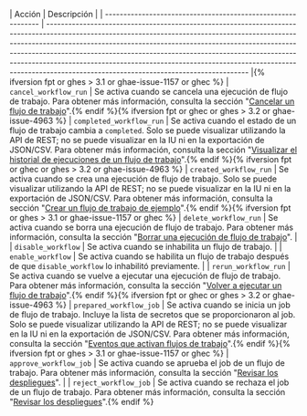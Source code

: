 | Acción                                                       | Descripción                                                                                                                                                                                                                                                                                                                                                                                                                                                   |
| ------------------------------------------------------------ | ------------------------------------------------------------------------------------------------------------------------------------------------------------------------------------------------------------------------------------------------------------------------------------------------------------------------------------------------------------------------------------------------------------------------------------------------------------- |{% ifversion fpt or ghes > 3.1 or ghae-issue-1157 or ghec %}
| `cancel_workflow_run`                                        | Se activa cuando se cancela una ejecución de flujo de trabajo. Para obtener más información, consulta la sección "[Cancelar un flujo de trabajo](/actions/managing-workflow-runs/canceling-a-workflow)".{% endif %}{% ifversion fpt or ghec or ghes > 3.2 or ghae-issue-4963 %}
| `completed_workflow_run`                                     | Se activa cuando el estado de un flujo de trabajo cambia a `completed`. Solo se puede visualizar utilizando la API de REST; no se puede visualizar en la IU ni en la exportación de JSON/CSV. Para obtener más información, consulta la sección "[Visualizar el historial de ejecuciones de un flujo de trabajo](/actions/managing-workflow-runs/viewing-workflow-run-history)".{% endif %}{% ifversion fpt or ghec or ghes > 3.2 or ghae-issue-4963 %}
| `created_workflow_run`                                       | Se activa cuando se crea una ejecución de flujo de trabajo. Solo se puede visualizar utilizando la API de REST; no se puede visualizar en la IU ni en la exportación de JSON/CSV. Para obtener más información, consulta la sección "[Crear un flujo de trabajo de ejemplo](/actions/learn-github-actions/introduction-to-github-actions#create-an-example-workflow)".{% endif %}{% ifversion fpt or ghes > 3.1 or ghae-issue-1157 or ghec %}
| `delete_workflow_run`                                        | Se activa cuando se borra una ejecución de flujo de trabajo. Para obtener más información, consulta la sección "[Borrar una ejecución de flujo de trabajo](/actions/managing-workflow-runs/deleting-a-workflow-run)".                                                                                                                                                                                                                                         |
| `disable_workflow`                                           | Se activa cuando se inhabilita un flujo de trabajo.                                                                                                                                                                                                                                                                                                                                                                                                           |
| `enable_workflow`                                            | Se activa cuando se habilita un flujo de trabajo después de que `disable_workflow` lo inhabilitó previamente.                                                                                                                                                                                                                                                                                                                                                 |
| `rerun_workflow_run`                                         | Se activa cuando se vuelve a ejecutar una ejecución de flujo de trabajo. Para obtener más información, consulta la sección "[Volver a ejecutar un flujo de trabajo](/actions/managing-workflow-runs/re-running-a-workflow)".{% endif %}{% ifversion fpt or ghec or ghes > 3.2 or ghae-issue-4963 %}
| `prepared_workflow_job`                                      | Se activa cuando se inicia un job de flujo de trabajo. Incluye la lista de secretos que se proporcionaron al job. Solo se puede visualizar utilizando la API de REST; no se puede visualizar en la IU ni en la exportación de JSON/CSV. Para obtener más información, consulta la sección "[Eventos que activan flujos de trabajo](/actions/reference/events-that-trigger-workflows)".{% endif %}{% ifversion fpt or ghes > 3.1 or ghae-issue-1157 or ghec %}
| `approve_workflow_job`                                       | Se activa cuando se aprueba el job de un flujo de trabajo. Para obtener más información, consulta la sección "[Revisar los despliegues](/actions/managing-workflow-runs/reviewing-deployments)".                                                                                                                                                                                                                                                              |
| `reject_workflow_job`                                        | Se activa cuando se rechaza el job de un flujo de trabajo. Para obtener más información, consulta la sección "[Revisar los despliegues](/actions/managing-workflow-runs/reviewing-deployments)".{% endif %}
